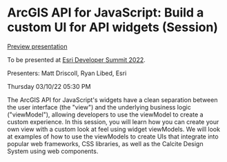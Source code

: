 # ArcGIS API for JavaScript: Build a custom UI for API widgets (Session)

[Preview presentation](https://driskull.github.io/2022-ds-build-a-custom-ui-for-api-widgets)

To be presented at [Esri Developer Summit 2022](http://www.esri.com/events/devsummit).

Presenters: Matt Driscoll, Ryan Libed, Esri

Thursday 03/10/22 05:30 PM

The ArcGIS API for JavaScript's widgets have a clean separation between the user interface (the "view") and the underlying business logic ("viewModel"), allowing developers to use the viewModel to create a custom experience. In this session, you will learn how you can create your own view with a custom look at feel using widget viewModels. We will look at examples of how to use the viewModels to create UIs that integrate into popular web frameworks, CSS libraries, as well as the Calcite Design System using web components.

